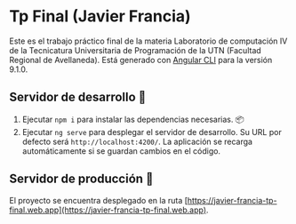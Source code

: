 # Tp Final (Javier Francia)

Este es el trabajo práctico final de la materia Laboratorio de computación IV de la Tecnicatura Universitaria de Programación de la UTN (Facultad Regional de Avellaneda).
Está generado con [Angular CLI](https://github.com/angular/angular-cli) para la versión 9.1.0.

## Servidor de desarrollo 🔧

1) Ejecutar `npm i` para instalar las dependencias necesarias. 📦
2) Ejecutar `ng serve` para desplegar el servidor de desarrollo. Su URL por defecto será `http://localhost:4200/`. La aplicación se recarga automáticamente si se guardan cambios en el código. 

## Servidor de producción 🚀

El proyecto se encuentra desplegado en la ruta [https://javier-francia-tp-final.web.app](https://javier-francia-tp-final.web.app). 
